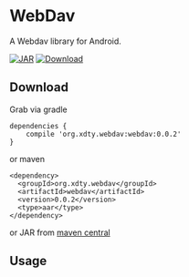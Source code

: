 # WebDav
A Webdav library for Android. 

[![JAR](https://img.shields.io/maven-central/v/org.xdty.webdav/webdav.svg)](http://central.maven.org/maven2/org/xdty/webdav/webdav/)
[ ![Download](https://api.bintray.com/packages/xdtianyu/maven/webdav/images/download.svg) ](https://bintray.com/xdtianyu/maven/webdav/_latestVersion)

## Download

Grab via gradle

```
dependencies {
    compile 'org.xdty.webdav:webdav:0.0.2'
}
```

or maven

```
<dependency>
  <groupId>org.xdty.webdav</groupId>
  <artifactId>webdav</artifactId>
  <version>0.0.2</version>
  <type>aar</type>
</dependency>
```

or JAR from [maven central](http://central.maven.org/maven2/org/xdty/webdav/webdav/)

## Usage
